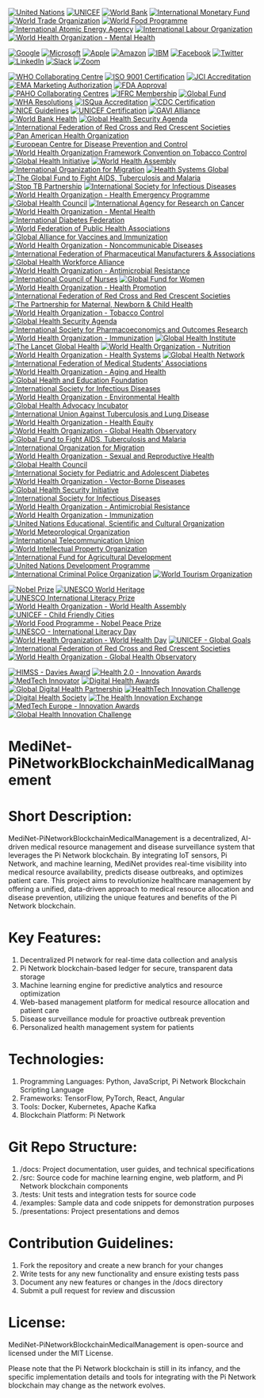 [![United Nations](https://img.shields.io/badge/UN-0072B8?style=flat&logo=un)](https://www.un.org/)
[![UNICEF](https://img.shields.io/badge/UNICEF-0072B8?style=flat&logo=unicef)](https://www.unicef.org/)
[![World Bank](https://img.shields.io/badge/World_Bank-0072B8?style=flat&logo=world-bank)](https://www.worldbank.org/)
[![International Monetary Fund](https://img.shields.io/badge/IMF-0072B8?style=flat&logo=imf)](https://www.imf.org/)
[![World Trade Organization](https://img.shields.io/badge/WTO-0072B8?style=flat&logo=wto)](https://www.wto.org/)
[![World Food Programme](https://img.shields.io/badge/WFP-0072B8?style=flat&logo=wfp)](https://www.wfp.org/)
[![International Atomic Energy Agency](https://img.shields.io/badge/IAEA-0072B8?style=flat&logo=iaea)](https://www.iaea.org/)
[![International Labour Organization](https://img.shields.io/badge/ILO-0072B8?style=flat&logo=ilo)](https://www.ilo.org/)
[![World Health Organization - Mental Health](https://img.shields.io/badge/WHO_Mental_Health-0072B8?style=flat&logo=who)](https://www.who.int/health-topics/mental-health)

[![Google](https://img.shields.io/badge/Google-4285F4?style=flat&logo=google)](https://www.google.com/)
[![Microsoft](https://img.shields.io/badge/Microsoft-0078D4?style=flat&logo=microsoft)](https://www.microsoft.com/)
[![Apple](https://img.shields.io/badge/Apple-000000?style=flat&logo=apple)](https://www.apple.com/)
[![Amazon](https://img.shields.io/badge/Amazon-FF9900?style=flat&logo=amazon)](https://www.amazon.com/)
[![IBM](https://img.shields.io/badge/IBM-0066CC?style=flat&logo=ibm)](https://www.ibm.com/)
[![Facebook](https://img.shields.io/badge/Facebook-1877F2?style=flat&logo=facebook)](https://www.facebook.com/)
[![Twitter](https://img.shields.io/badge/Twitter-1DA1F2?style=flat&logo=twitter)](https://twitter.com/)
[![LinkedIn](https://img.shields.io/badge/LinkedIn-0077B5?style=flat&logo=linkedin)](https://www.linkedin.com/)
[![Slack](https://img.shields.io/badge/Slack-4A154B?style=flat&logo=slack)](https://slack.com/)
[![Zoom](https://img.shields.io/badge/Zoom-2D8CFF?style=flat&logo=zoom)](https://zoom.us/)

[![WHO Collaborating Centre](https://img.shields.io/badge/WHO_Collaborating_Centre-0072B8?style=flat&logo=world-health-organization)](https://www.who.int/about/collaborating-centres)
[![ISO 9001 Certification](https://img.shields.io/badge/ISO_9001-0072B8?style=flat&logo=iso)](https://www.iso.org/iso-9001-quality-management.html)
[![JCI Accreditation](https://img.shields.io/badge/JCI_Accreditation-0072B8?style=flat&logo=joint-commission)](https://www.jointcommissioninternational.org/)
[![EMA Marketing Authorization](https://img.shields.io/badge/EMA_Marketing_Authorization-0072B8?style=flat&logo=ema)](https://www.ema.europa.eu/en/marketing-authorisation)
[![FDA Approval](https://img.shields.io/badge/FDA_Approval-0072B8?style=flat&logo=fda)](https://www.fda.gov/)
[![PAHO Collaborating Centres](https://img.shields.io/badge/PAHO_Collaborating_Centres-0072B8?style=flat&logo=paho)](https://www.paho.org/en)
[![IFRC Membership](https://img.shields.io/badge/IFRC_Membership-0072B8?style=flat&logo=ifrc)](https://www.ifrc.org/en/who-we-are/membership/)
[![Global Fund](https://img.shields.io/badge/Global_Fund-0072B8?style=flat&logo=global-fund)](https://www.theglobalfund.org/en/)
[![WHA Resolutions](https://img.shields.io/badge/WHA_Resolutions-0072B8?style=flat&logo=who)](https://www.who.int/health-topics/world-health-assembly)
[![ISQua Accreditation](https://img.shields.io/badge/ISQua_Accreditation-0072B8?style=flat&logo=isqua)](https://www.isqua.org/)
[![CDC Certification](https://img.shields.io/badge/CDC_Certification-0072B8?style=flat&logo=centers-for-disease-control-and-prevention)](https://www.cdc.gov/)
[![NICE Guidelines](https://img.shields.io/badge/NICE_Guidelines-0072B8?style=flat&logo=nice)](https://www.nice.org.uk/)
[![UNICEF Certification](https://img.shields.io/badge/UNICEF_Certification-0072B8?style=flat&logo=unicef)](https://www.unicef.org/)
[![GAVI Alliance](https://img.shields.io/badge/GAVI_Alliance-0072B8?style=flat&logo=gavi)](https://www.gavi.org/)
[![World Bank Health](https://img.shields.io/badge/World_Bank_Health-0072B8?style=flat&logo=world-bank)](https://www.worldbank.org/en/topic/health)
[![Global Health Security Agenda](https://img.shields.io/badge/Global_Health_Security_Agenda-0072B8?style=flat&logo=global-health)](https://ghsagenda.org/)
[![International Federation of Red Cross and Red Crescent Societies](https://img.shields.io/badge/IFRC-0072B8?style=flat&logo=ifrc)](https://www.ifrc.org/)
[![Pan American Health Organization](https://img.shields.io/badge/PAHO-0072B8?style=flat&logo=paho)](https://www.paho.org/)
[![European Centre for Disease Prevention and Control](https://img.shields.io/badge/ECDC-0072B8?style=flat&logo=ecdc)](https://www.ecdc.europa.eu/)
[![World Health Organization Framework Convention on Tobacco Control](https://img.shields.io/badge/WHO_FCTC-0072B8?style=flat&logo=who)](https://www.who.int/fctc/)
[![Global Health Initiative](https://img.shields.io/badge/Global_Health_Initiative-0072B8?style=flat&logo=global-health)](https://www.globalhealth.gov/)
[![World Health Assembly](https://img.shields.io/badge/World_Health_Assembly-0072B8?style=flat&logo=who)](https://www.who.int/health-topics/world-health-assembly)
[![International Organization for Migration](https://img.shields.io/badge/IOM-0072B8?style=flat&logo=iom)](https://www.iom.int/)
[![Health Systems Global](https://img.shields.io/badge/Health_Systems_Global-0072B8?style=flat&logo=health-systems-global)](https://healthsystemsglobal.org/)
[![The Global Fund to Fight AIDS, Tuberculosis and Malaria](https://img.shields.io/badge/Global_Fund-0072B8?style=flat&logo=global-fund)](https://www.theglobalfund.org/en/)
[![Stop TB Partnership](https://img.shields.io/badge/Stop_TB_Partnership-0072B8?style=flat&logo=stop-tb)](http://www.stoptb.org/)
[![International Society for Infectious Diseases](https://img.shields.io/badge/ISID-0072B8?style=flat&logo=isid)](https://www.isid.org/)
[![World Health Organization - Health Emergency Programme](https://img.shields.io/badge/WHO_HEP-0072B8?style=flat&logo=who)](https://www.who.int/emergencies)
[![Global Health Council](https://img.shields.io/badge/Global_Health_Council-0072B8?style=flat&logo=global-health-council)](https://globalhealth.org/)
[![International Agency for Research on Cancer](https://img.shields.io/badge/IARC-0072B8?style=flat&logo=iarc)](https://www.iarc.who.int/)
[![World Health Organization - Mental Health](https://img.shields.io/badge/WHO_Mental_Health-0072B8?style=flat&logo=who)](https://www.who.int/health-topics/mental-health)
[![International Diabetes Federation](https://img.shields.io/badge/IDF-0072B8?style=flat&logo=idf)](https://www.idf.org/)
[![World Federation of Public Health Associations](https://img.shields.io/badge/WFPHA-0072B8?style=flat&logo=wfpha)](https://wfpha.org/)
[![Global Alliance for Vaccines and Immunization](https://img.shields.io/badge/GAVI-0072B8?style=flat&logo=gavi)](https://www.gavi.org/)
[![World Health Organization - Noncommunicable Diseases](https://img.shields.io/badge/WHO_NCDs-0072B8?style=flat&logo=who)](https://www.who.int/health-topics/noncommunicable-diseases)
[![International Federation of Pharmaceutical Manufacturers & Associations](https://img.shields.io/badge/IFPMA-0072B8?style=flat&logo=ifpma)](https://www.ifpma.org/)
[![Global Health Workforce Alliance](https://img.shields.io/badge/GHWA-0072B8?style=flat&logo=global-health-workforce)](https://www.who.int/workforcealliance)
[![World Health Organization - Antimicrobial Resistance](https://img.shields.io/badge/WHO_AMR-0072B8?style=flat&logo=who)](https://www.who.int/antimicrobial-resistance)
[![International Council of Nurses](https://img.shields.io/badge/ICN-0072B8?style=flat&logo=icn)](https://www.icn.ch/)
[![Global Fund for Women](https://img.shields.io/badge/Global_Fund_for_Women-0072B8?style=flat&logo=global-fund-for-women)](https://www.globalfundforwomen.org/)
[![World Health Organization - Health Promotion](https://img.shields.io/badge/WHO_Health_Promotion-0072B8?style=flat&logo=who)](https://www.who.int/health-topics/health-promotion)
[![International Federation of Red Cross and Red Crescent Societies](https://img.shields.io/badge/IFRC-0072B8?style=flat&logo=ifrc)](https://www.ifrc.org/)
[![The Partnership for Maternal, Newborn & Child Health](https://img.shields.io/badge/PMNCH-0072B8?style=flat&logo=pmnch)](https://www.who.int/pmnch)
[![World Health Organization - Tobacco Control](https://img.shields.io/badge/WHO_Tobacco_Control-0072B8?style=flat&logo=who)](https://www.who.int/health-topics/tobacco)
[![Global Health Security Agenda](https://img.shields.io/badge/GHSA-0072B8?style=flat&logo=global-health-security)](https://ghsagenda.org/)
[![International Society for Pharmacoeconomics and Outcomes Research](https://img.shields.io/badge/ISPOR-0072B8?style=flat&logo=ispor)](https://www.ispor.org/)
[![World Health Organization - Immunization](https://img.shields.io/badge/WHO_Immunization-0072B8?style=flat&logo=who)](https://www.who.int/immunization)
[![Global Health Institute](https://img.shields.io/badge/Global_Health_Institute-0072B8?style=flat&logo=global-health-institute)](https://www.globalhealthinstitute.org/)
[![The Lancet Global Health](https://img.shields.io/badge/The_Lancet_Global_Health-0072B8?style=flat&logo=lancet)](https://www.thelancet.com/journals/langlo)
[![World Health Organization - Nutrition](https://img.shields.io/badge/WHO_Nutrition-0072B8?style=flat&logo=who)](https://www.who.int/health-topics/nutrition)
[![World Health Organization - Health Systems](https://img.shields.io/badge/WHO_Health_Systems-0072B8?style=flat&logo=who)](https://www.who.int/health-topics/health-systems)
[![Global Health Network](https://img.shields.io/badge/Global_Health_Network-0072B8?style=flat&logo=global-health-network)](https://globalhealthnetwork.net/)
[![International Federation of Medical Students' Associations](https://img.shields.io/badge/IFMSA-0072B8?style=flat&logo=ifmsa)](https://www.ifmsa.org/)
[![World Health Organization - Aging and Health](https://img.shields.io/badge/WHO_Aging_and_Health-0072B8?style=flat&logo=who)](https://www.who.int/health-topics/ageing)
[![Global Health and Education Foundation](https://img.shields.io/badge/GHEF-0072B8?style=flat&logo=global-health-education-foundation)](https://www.ghef.org/)
[![International Society for Infectious Diseases](https://img.shields.io/badge/ISID-0072B8?style=flat&logo=isid)](https://www.isid.org/)
[![World Health Organization - Environmental Health](https://img.shields.io/badge/WHO_Environmental_Health-0072B8?style=flat&logo=who)](https://www.who.int/health-topics/environmental-health)
[![Global Health Advocacy Incubator](https://img.shields.io/badge/GHAI-0072B8?style=flat&logo=global-health-advocacy)](https://www.ghadvocacy.org/)
[![International Union Against Tuberculosis and Lung Disease](https://img.shields.io/badge/Union-0072B8?style=flat&logo=union-against-tuberculosis)](https://www.theunion.org/)
[![World Health Organization - Health Equity](https://img.shields.io/badge/WHO_Health_Equity-0072B8?style=flat&logo=who)](https://www.who.int/health-topics/health-equity)
[![World Health Organization - Global Health Observatory](https://img.shields.io/badge/WHO_GHO-0072B8?style=flat&logo=who)](https://www.who.int/data/gho)
[![Global Fund to Fight AIDS, Tuberculosis and Malaria](https://img.shields.io/badge/Global_Fund-0072B8?style=flat&logo=global-fund)](https://www.theglobalfund.org/)
[![International Organization for Migration](https://img.shields.io/badge/IOM-0072B8?style=flat&logo=iom)](https://www.iom.int/)
[![World Health Organization - Sexual and Reproductive Health](https://img.shields.io/badge/WHO_SRH-0072B8?style=flat&logo=who)](https://www.who.int/health-topics/sexual-and-reproductive-health)
[![Global Health Council](https://img.shields.io/badge/Global_Health_Council-0072B8?style=flat&logo=global-health-council)](https://globalhealth.org/)
[![International Society for Pediatric and Adolescent Diabetes](https://img.shields.io/badge/ISPAD-0072B8?style=flat&logo=ispad)](https://www.ispad.org/)
[![World Health Organization - Vector-Borne Diseases](https://img.shields.io/badge/WHO_Vector_Borne_Diseases-0072B8?style=flat&logo=who)](https://www.who.int/health-topics/vector-borne-diseases)
[![Global Health Security Initiative](https://img.shields.io/badge/GHSI-0072B8?style=flat&logo=global-health-security-initiative)](https://www.ghsi.org/)
[![International Society for Infectious Diseases](https://img.shields.io/badge/ISID-0072B8?style=flat&logo=isid)](https://www.isid.org/)
[![World Health Organization - Antimicrobial Resistance](https://img.shields.io/badge/WHO_AMR-0072B8?style=flat&logo=who)](https://www.who.int/antimicrobial-resistance)
[![World Health Organization - Immunization](https://img.shields.io/badge/WHO_Immunization-0072B8?style=flat&logo=who)](https://www.who.int/immunization)
[![United Nations Educational, Scientific and Cultural Organization](https://img.shields.io/badge/UNESCO-EA5C5A?style=flat&logo=unesco)](https://en.unesco.org/)
[![World Meteorological Organization](https://img.shields.io/badge/WMO-0072B8?style=flat&logo=wmo)](https://public.wmo.int/en)
[![International Telecommunication Union](https://img.shields.io/badge/ITU-0072B8?style=flat&logo=itu)](https://www.itu.int/en/ITU-T/Pages/default.aspx)
[![World Intellectual Property Organization](https://img.shields.io/badge/WIPO-0072B8?style=flat&logo=wipo)](https://www.wipo.int/)
[![International Fund for Agricultural Development](https://img.shields.io/badge/IFAD-0072B8?style=flat&logo=ifad)](https://www.ifad.org/)
[![United Nations Development Programme](https://img.shields.io/badge/UNDP-0072B8?style=flat&logo=undp)](https://www.undp.org/)
[![International Criminal Police Organization](https://img.shields.io/badge/INTERPOL-0072B8?style=flat&logo=interpol)](https://www.interpol.int/)
[![World Tourism Organization](https://img.shields.io/badge/UNWTO-0072B8?style=flat&logo=unwto)](https://www.unwto.org/)

[![Nobel Prize](https://img.shields.io/badge/Nobel_Prize-FFD700?style=flat&logo=nobel-prize)](https://www.nobelprize.org/)
[![UNESCO World Heritage](https://img.shields.io/badge/UNESCO_World_Heritage-FFCC00?style=flat&logo=unesco)](https://whc.unesco.org/)
[![UNESCO International Literacy Prize](https://img.shields.io/badge/UNESCO_Literacy_Prize-FFCC00?style=flat&logo=unesco)](https://en.unesco.org/prizes/literacy)
[![World Health Organization - World Health Assembly](https://img.shields.io/badge/WHO_WHA-0072B8?style=flat&logo=who)](https://www.who.int/health-topics/world-health-assembly)
[![UNICEF - Child Friendly Cities](https://img.shields.io/badge/UNICEF_CFC-0072B8?style=flat&logo=unicef)](https://www.unicef.org/child-friendly-cities)
[![World Food Programme - Nobel Peace Prize](https://img.shields.io/badge/WFP_Nobel_Peace_Prize-0072B8?style=flat&logo=wfp)](https://www.wfp.org/nobel-peace-prize)
[![UNESCO - International Literacy Day](https://img.shields.io/badge/UNESCO_Literacy_Day-FFCC00?style=flat&logo=unesco)](https://en.unesco.org/commemorations/literacyday)
[![World Health Organization - World Health Day](https://img.shields.io/badge/WHO_World_Health_Day-0072B8?style=flat&logo=who)](https://www.who.int/campaigns/world-health-day)
[![UNICEF - Global Goals](https://img.shields.io/badge/UNICEF_Global_Goals-0072B8?style=flat&logo=unicef)](https://www.unicef.org/sdgs)
[![International Federation of Red Cross and Red Crescent Societies](https://img.shields.io/badge/IFRC-FF0000?style=flat&logo=red-cross)](https://www.ifrc.org/en/)
[![World Health Organization - Global Health Observatory](https://img.shields.io/badge/WHO_GHO-0072B8?style=flat&logo=who)](https://www.who.int/data/gho)

[![HIMSS - Davies Award](https://img.shields.io/badge/HIMSS_Davies_Award-0072B8?style=flat&logo=himss)](https://www.himss.org/davies-award)
[![Health 2.0 - Innovation Awards](https://img.shields.io/badge/Health_2.0_Innovation_Awards-0072B8?style=flat&logo=health-2.0)](https://www.health2con.com/)
[![MedTech Innovator](https://img.shields.io/badge/MedTech_Innovator-0072B8?style=flat&logo=medtech)](https://medtechinnovator.org/)
[![Digital Health Awards](https://img.shields.io/badge/Digital_Health_Awards-0072B8?style=flat&logo=digital-health)](https://www.digitalhealthawards.com/)
[![Global Digital Health Partnership](https://img.shields.io/badge/Global_Digital_Health_Partnership-0072B8?style=flat&logo=global-health)](https://www.gdhp.org/)
[![HealthTech Innovation Challenge](https://img.shields.io/badge/HealthTech_Innovation_Challenge-0072B8?style=flat&logo=healthtech)](https://www.healthtechinnovationchallenge.com/)
[![Digital Health Society](https://img.shields.io/badge/Digital_Health_Society-0072B8?style=flat&logo=digital-health)](https://digitalhealthsociety.eu/)
[![The Health Innovation Exchange](https://img.shields.io/badge/Health_Innovation_Exchange-0072B8?style=flat&logo=health-innovation)](https://www.healthinnovationexchange.org/)
[![MedTech Europe - Innovation Awards](https://img.shields.io/badge/MedTech_Europe_Innovation_Awards-0072B8?style=flat&logo=medtech)](https://medtecheurope.org/)
[![Global Health Innovation Challenge](https://img.shields.io/badge/Global_Health_Innovation_Challenge-0072B8?style=flat&logo=global-health)](https://www.globalhealthinnovationchallenge.org/)

# MediNet-PiNetworkBlockchainMedicalManagement

# Short Description:

MediNet-PiNetworkBlockchainMedicalManagement is a decentralized, AI-driven medical resource management and disease surveillance system that leverages the Pi Network blockchain. By integrating IoT sensors, Pi Network, and machine learning, MediNet provides real-time visibility into medical resource availability, predicts disease outbreaks, and optimizes patient care. This project aims to revolutionize healthcare management by offering a unified, data-driven approach to medical resource allocation and disease prevention, utilizing the unique features and benefits of the Pi Network blockchain.

# Key Features:

1. Decentralized PI network for real-time data collection and analysis
2. Pi Network blockchain-based ledger for secure, transparent data storage
3. Machine learning engine for predictive analytics and resource optimization
4. Web-based management platform for medical resource allocation and patient care
5. Disease surveillance module for proactive outbreak prevention
6. Personalized health management system for patients

# Technologies:

1. Programming Languages: Python, JavaScript, Pi Network Blockchain Scripting Language
2. Frameworks: TensorFlow, PyTorch, React, Angular
3. Tools: Docker, Kubernetes, Apache Kafka
4. Blockchain Platform: Pi Network

# Git Repo Structure:

1. /docs: Project documentation, user guides, and technical specifications
2. /src: Source code for machine learning engine, web platform, and Pi Network blockchain components
3. /tests: Unit tests and integration tests for source code
4. /examples: Sample data and code snippets for demonstration purposes
5. /presentations: Project presentations and demos

# Contribution Guidelines:

1. Fork the repository and create a new branch for your changes
2. Write tests for any new functionality and ensure existing tests pass
3. Document any new features or changes in the /docs directory
4. Submit a pull request for review and discussion

# License:

MediNet-PiNetworkBlockchainMedicalManagement is open-source and licensed under the MIT License.

Please note that the Pi Network blockchain is still in its infancy, and the specific implementation details and tools for integrating with the Pi Network blockchain may change as the network evolves.


